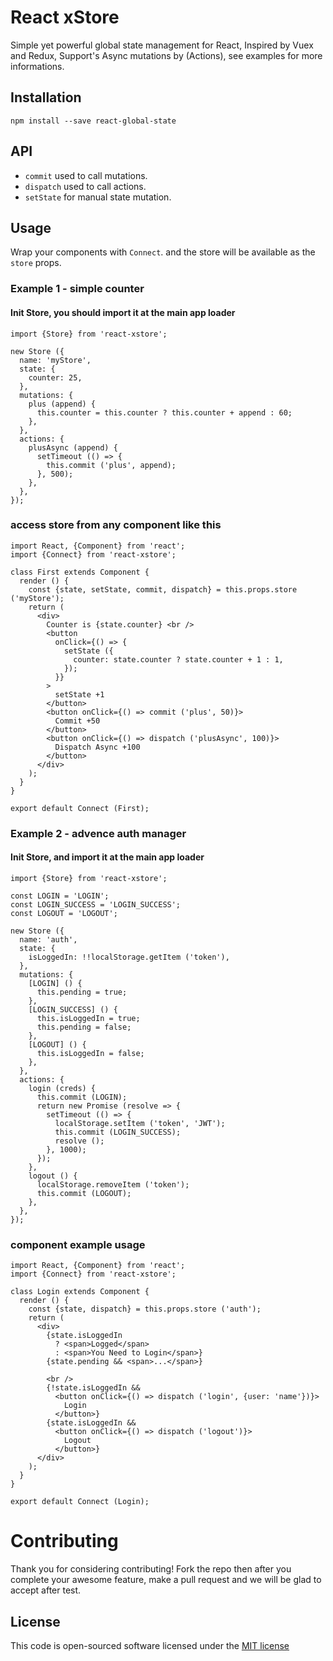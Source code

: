 # React xStore
Simple yet powerful global state management for React, Inspired by Vuex and Redux, Support's Async mutations by (Actions), see examples for more informations.

## Installation

`npm install --save react-global-state`

## API
  * `commit` used to call mutations.
  * `dispatch` used to call actions.
  * `setState` for manual state mutation.

## Usage

Wrap your components with `Connect`. and the store will be available as the `store` props.

### Example 1 - simple counter

#### Init Store, you should import it at the main app loader

    import {Store} from 'react-xstore';

    new Store ({
      name: 'myStore',
      state: {
        counter: 25,
      },
      mutations: {
        plus (append) {
          this.counter = this.counter ? this.counter + append : 60;
        },
      },
      actions: {
        plusAsync (append) {
          setTimeout (() => {
            this.commit ('plus', append);
          }, 500);
        },
      },
    });

### access store from any component like this

    import React, {Component} from 'react';
    import {Connect} from 'react-xstore';

    class First extends Component {
      render () {
        const {state, setState, commit, dispatch} = this.props.store ('myStore');
        return (
          <div>
            Counter is {state.counter} <br />
            <button
              onClick={() => {
                setState ({
                  counter: state.counter ? state.counter + 1 : 1,
                });
              }}
            >
              setState +1
            </button>
            <button onClick={() => commit ('plus', 50)}>
              Commit +50
            </button>
            <button onClick={() => dispatch ('plusAsync', 100)}>
              Dispatch Async +100
            </button>
          </div>
        );
      }
    }

    export default Connect (First);

### Example 2 - advence auth manager

#### Init Store, and import it at the main app loader

    import {Store} from 'react-xstore';

    const LOGIN = 'LOGIN';
    const LOGIN_SUCCESS = 'LOGIN_SUCCESS';
    const LOGOUT = 'LOGOUT';

    new Store ({
      name: 'auth',
      state: {
        isLoggedIn: !!localStorage.getItem ('token'),
      },
      mutations: {
        [LOGIN] () {
          this.pending = true;
        },
        [LOGIN_SUCCESS] () {
          this.isLoggedIn = true;
          this.pending = false;
        },
        [LOGOUT] () {
          this.isLoggedIn = false;
        },
      },
      actions: {
        login (creds) {
          this.commit (LOGIN);
          return new Promise (resolve => {
            setTimeout (() => {
              localStorage.setItem ('token', 'JWT');
              this.commit (LOGIN_SUCCESS);
              resolve ();
            }, 1000);
          });
        },
        logout () {
          localStorage.removeItem ('token');
          this.commit (LOGOUT);
        },
      },
    });


### component example usage

    import React, {Component} from 'react';
    import {Connect} from 'react-xstore';

    class Login extends Component {
      render () {
        const {state, dispatch} = this.props.store ('auth');
        return (
          <div>
            {state.isLoggedIn
              ? <span>Logged</span>
              : <span>You Need to Login</span>}
            {state.pending && <span>...</span>}

            <br />
            {!state.isLoggedIn &&
              <button onClick={() => dispatch ('login', {user: 'name'})}>
                Login
              </button>}
            {state.isLoggedIn &&
              <button onClick={() => dispatch ('logout')}>
                Logout
              </button>}
          </div>
        );
      }
    }

    export default Connect (Login);

# Contributing
Thank you for considering contributing! Fork the repo then after you complete your awesome feature, make a pull request and we will be glad to accept after test.

## License

This code is open-sourced software licensed under the [MIT license](http://opensource.org/licenses/MIT)
 